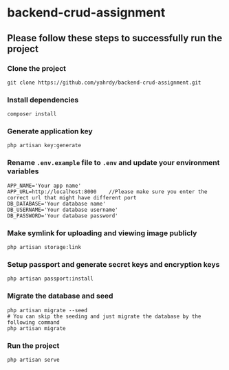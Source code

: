 # backend-crud-assignment

## Please follow these steps to successfully run the project

### Clone the project

```
git clone https://github.com/yahrdy/backend-crud-assignment.git
```

### Install dependencies

```
composer install
```

### Generate application key

```
php artisan key:generate
```

### Rename `.env.example` file to `.env` and update your environment variables

```
APP_NAME='Your app name'
APP_URL=http://localhost:8000    //Please make sure you enter the correct url that might have different port
DB_DATABASE='Your database name'
DB_USERNAME='Your database username'
DB_PASSWORD='Your database password'
```

### Make symlink for uploading and viewing image publicly

```
php artisan storage:link
```

### Setup passport and generate secret keys and encryption keys

```
php artisan passport:install
```

### Migrate the database and seed

```
php artisan migrate --seed
# You can skip the seeding and just migrate the database by the following command
php artisan migrate
```

### Run the project

```
php artisan serve 
```


